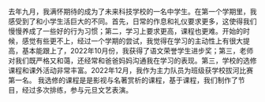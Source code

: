 去年九月，我满怀期待的成为了未来科技学校的一名中学生。在第一个学期里，我感受到了和小学生活巨大的不同。首先，日常的作息和礼仪要求更多，这使得我们慢慢养成了一些好的行为习惯；第二，学习上要求更高，课程也更难。开始的时候，感觉有些更不上，经过一个学期的尝试，我觉得在学习的主动性上有很大提高，基本能跟上了，2022年10月份，我获得了语文荣誉学生进步奖；第三，老师对我们既严格又和蔼，还经常和爸爸妈妈沟通我在学习的表现。第三，学校的选修课程和课外活动非常丰富。2022年12月，我作为主力队员为班级获学校拔河比赛第一名。 我选修的课程是是影视与名著赏析的课程，基于课程，我们制作了节目，经过多次排练，参与元旦文艺表演。

